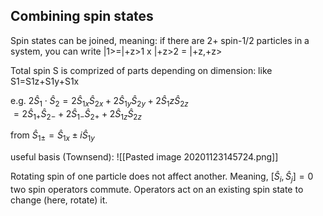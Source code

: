 ## Combining spin states
Spin states can be joined, meaning:
if there are 2+ spin-1/2 particles in a system, you can write |1>=|+z>1 x |+z>2 = |+z,+z>

Total spin S is comprized of parts depending on dimension: like S1=S1z+S1y+S1x

e.g. $2\hat{S}_1 \cdot \hat{S}_2 = 2\hat{S}_{1x}\hat{S}_{2x} + 2\hat{S}_{1y}\hat{S}_{2y} +2\hat{S}_1z\hat{S}_{2z}$  
$= 2\hat{S}_{1+} \hat{S}_{2-} + 2\hat{S}_{1-} \hat{S}_{2+} +2\hat{S}_{1z} \hat{S}_{2z}$

from $\hat{S}_{1\pm}=\hat{S}_{1x} \pm i\hat{S}_{1y}$

useful basis (Townsend):
![[Pasted image 20201123145724.png]]

Rotating spin of one particle does not affect another. Meaning, $[\hat{S}_i,\hat{S}_j]=0$ two spin operators commute. Operators act on an existing spin state to change (here, rotate) it.

